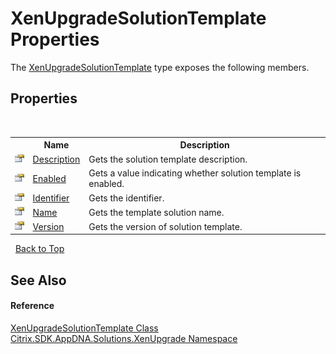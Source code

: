 # XenUpgradeSolutionTemplate Properties
 

The <a href="fad3276d-b98b-6e41-c1f4-90c515c970b2">XenUpgradeSolutionTemplate</a> type exposes the following members.


## Properties
&nbsp;<table><tr><th></th><th>Name</th><th>Description</th></tr><tr><td>![Public property](media/pubproperty.gif "Public property")</td><td><a href="5572ea9c-1199-d925-7cd0-27ede46a91a5">Description</a></td><td>
Gets the solution template description.</td></tr><tr><td>![Public property](media/pubproperty.gif "Public property")</td><td><a href="b4dec873-cb4c-038e-e68b-9e281f2941f7">Enabled</a></td><td>
Gets a value indicating whether solution template is enabled.</td></tr><tr><td>![Public property](media/pubproperty.gif "Public property")</td><td><a href="b653929b-d60e-aa3b-8caf-083ff3cd2707">Identifier</a></td><td>
Gets the identifier.</td></tr><tr><td>![Public property](media/pubproperty.gif "Public property")</td><td><a href="1bb92a69-1f66-c914-363b-17723a509dc0">Name</a></td><td>
Gets the template solution name.</td></tr><tr><td>![Public property](media/pubproperty.gif "Public property")</td><td><a href="3f0452fe-a337-5261-4131-2bd7456210cd">Version</a></td><td>
Gets the version of solution template.</td></tr></table>&nbsp;
<a href="#xenupgradesolutiontemplate-properties">Back to Top</a>

## See Also


#### Reference
<a href="fad3276d-b98b-6e41-c1f4-90c515c970b2">XenUpgradeSolutionTemplate Class</a><br /><a href="2805b95f-a335-5d98-deaf-c0312b394eda">Citrix.SDK.AppDNA.Solutions.XenUpgrade Namespace</a><br />